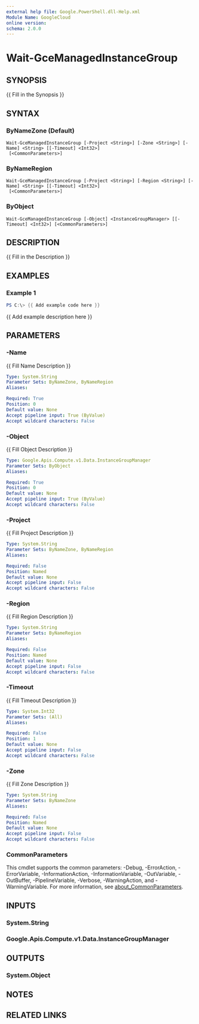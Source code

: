 ```yaml
---
external help file: Google.PowerShell.dll-Help.xml
Module Name: GoogleCloud
online version:
schema: 2.0.0
---
```


# Wait-GceManagedInstanceGroup

## SYNOPSIS
{{ Fill in the Synopsis }}

## SYNTAX

### ByNameZone (Default)
```
Wait-GceManagedInstanceGroup [-Project <String>] [-Zone <String>] [-Name] <String> [[-Timeout] <Int32>]
 [<CommonParameters>]
```

### ByNameRegion
```
Wait-GceManagedInstanceGroup [-Project <String>] [-Region <String>] [-Name] <String> [[-Timeout] <Int32>]
 [<CommonParameters>]
```

### ByObject
```
Wait-GceManagedInstanceGroup [-Object] <InstanceGroupManager> [[-Timeout] <Int32>] [<CommonParameters>]
```

## DESCRIPTION
{{ Fill in the Description }}

## EXAMPLES

### Example 1
```powershell
PS C:\> {{ Add example code here }}
```

{{ Add example description here }}

## PARAMETERS

### -Name
{{ Fill Name Description }}

```yaml
Type: System.String
Parameter Sets: ByNameZone, ByNameRegion
Aliases:

Required: True
Position: 0
Default value: None
Accept pipeline input: True (ByValue)
Accept wildcard characters: False
```

### -Object
{{ Fill Object Description }}

```yaml
Type: Google.Apis.Compute.v1.Data.InstanceGroupManager
Parameter Sets: ByObject
Aliases:

Required: True
Position: 0
Default value: None
Accept pipeline input: True (ByValue)
Accept wildcard characters: False
```

### -Project
{{ Fill Project Description }}

```yaml
Type: System.String
Parameter Sets: ByNameZone, ByNameRegion
Aliases:

Required: False
Position: Named
Default value: None
Accept pipeline input: False
Accept wildcard characters: False
```

### -Region
{{ Fill Region Description }}

```yaml
Type: System.String
Parameter Sets: ByNameRegion
Aliases:

Required: False
Position: Named
Default value: None
Accept pipeline input: False
Accept wildcard characters: False
```

### -Timeout
{{ Fill Timeout Description }}

```yaml
Type: System.Int32
Parameter Sets: (All)
Aliases:

Required: False
Position: 1
Default value: None
Accept pipeline input: False
Accept wildcard characters: False
```

### -Zone
{{ Fill Zone Description }}

```yaml
Type: System.String
Parameter Sets: ByNameZone
Aliases:

Required: False
Position: Named
Default value: None
Accept pipeline input: False
Accept wildcard characters: False
```

### CommonParameters
This cmdlet supports the common parameters: -Debug, -ErrorAction, -ErrorVariable, -InformationAction, -InformationVariable, -OutVariable, -OutBuffer, -PipelineVariable, -Verbose, -WarningAction, and -WarningVariable. For more information, see [about_CommonParameters](http://go.microsoft.com/fwlink/?LinkID=113216).

## INPUTS

### System.String

### Google.Apis.Compute.v1.Data.InstanceGroupManager

## OUTPUTS

### System.Object
## NOTES

## RELATED LINKS
